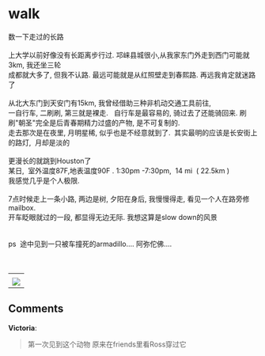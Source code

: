 # walk

<div id="msgcns!9884D0A402622CB2!4201" class="bvMsg">数一下走过的长路<br /><br />上大学以前好像没有长距离步行过. 邛崃县城很小,从我家东门外走到西门可能就3km, 我还坐三轮<br />成都就大多了, 但我不认路. 最远可能就是从红照壁走到春熙路. 再远我肯定就迷路了<br /><br />从北大东门到天安门有15km, 我曾经借助三种非机动交通工具前往, <br />一自行车, 二刷刷, 第三就是裸走.   自行车是最容易的, 骑过去了还能骑回来. 刷刷&quot;朝圣&quot;完全是后青春期精力过盛的产物, 是不可复制的.<br />走去那次是在夜里, 月明星稀, 似乎也是不经意就到了.  其实最明的应该是长安街上的路灯,  月却是淡的<br /><br />更漫长的就跳到Houston了<br />某日,  室外温度87F,地表温度90F . 1:30pm -7:30pm,  14 mi  ( 22.5km )<br />我感觉几乎是个人极限. <br /><br />7点时候走上一条小路, 两边是树, 夕阳在身后, 我慢慢得走, 看见一个人在路旁修mailbox. <br />开车眨眼就过的一段, 都显得无边无际. 我想这算是slow down的风景<br /><br /><br />ps  途中见到一只被车撞死的armadillo.... 阿弥佗佛....<br />      <br /> <br /></div><table cellspacing="0" border="0"><tr><td></td></tr><tr><td valign="top"><a href="http://byfiles.storage.live.com/y1pPASYuOCnvXycy7KxvEwnTgtESBjJjJMZmdujMzSVrpVol_q1leAe4-a_1zuBH8ZKE857oeoeJQU" target="_blank" rel="WLPP;url=http://byfiles.storage.live.com/y1pPASYuOCnvXycy7KxvEwnTgtESBjJjJMZmdujMzSVrpVol_q1leAe4-a_1zuBH8ZKE857oeoeJQU;cnsid=cns&#033;9884D0A402622CB2&#033;4202"><img src="http://byfiles.storage.live.com/y1pPASYuOCnvXycy7KxvEwnTtBM936YMhH7WcW4iBk5_d7SWuHmV5KSvDzVa9odJBVdZgb04RPDlpo" border="0" /></a></td></tr></table>

## Comments

**Victoria**:
> 第一次见到这个动物
原来在friends里看Ross穿过它

